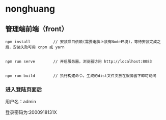 # nonghuang

## 管理端前端（front）

```
npm install          // 安装项目依赖(需要电脑上装有Node环境)，等待安装完成之后，安装失败可用 cnpm 或 yarn


npm run serve        // 开启服务器，浏览器访问 http://localhost:8083


npm run build        // 执行构建命令，生成的dist文件夹放在服务器下即可访问
```

### 进入登陆页面后
用户名：admin

登录密码为:2000918131X
